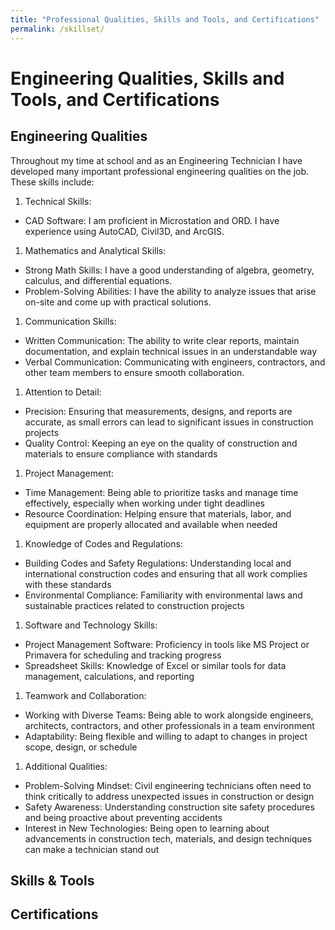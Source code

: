 ```yaml
---
title: "Professional Qualities, Skills and Tools, and Certifications"
permalink: /skillset/
---
```


# Engineering Qualities, Skills and Tools, and Certifications

## Engineering Qualities

Throughout my time at school and as an Engineering Technician I have developed many important professional engineering qualities on the job. These skills include:

1. Technical Skills:
  * CAD Software: I am proficient in Microstation and ORD. I have experience using AutoCAD, Civil3D, and ArcGIS.
1. Mathematics and Analytical Skills:
  * Strong Math Skills: I have a good understanding of algebra, geometry, calculus, and differential equations.
  * Problem-Solving Abilities: I have the ability to analyze issues that arise on-site and come up with practical solutions.
1. Communication Skills:
  * Written Communication: The ability to write clear reports, maintain documentation, and explain technical issues in an understandable way
  * Verbal Communication: Communicating with engineers, contractors, and other team members to ensure smooth collaboration.
1. Attention to Detail:
  * Precision: Ensuring that measurements, designs, and reports are accurate, as small errors can lead to significant issues in construction projects
  * Quality Control: Keeping an eye on the quality of construction and materials to ensure compliance with standards
1. Project Management:
  * Time Management: Being able to prioritize tasks and manage time effectively, especially when working under tight deadlines
  * Resource Coordination: Helping ensure that materials, labor, and equipment are properly allocated and available when needed
1. Knowledge of Codes and Regulations:
  * Building Codes and Safety Regulations: Understanding local and international construction codes and ensuring that all work complies with these standards
  * Environmental Compliance: Familiarity with environmental laws and sustainable practices related to construction projects
1. Software and Technology Skills:
  * Project Management Software: Proficiency in tools like MS Project or Primavera for scheduling and tracking progress
  * Spreadsheet Skills: Knowledge of Excel or similar tools for data management, calculations, and reporting
1. Teamwork and Collaboration:
  * Working with Diverse Teams: Being able to work alongside engineers, architects, contractors, and other professionals in a team environment
  * Adaptability: Being flexible and willing to adapt to changes in project scope, design, or schedule
1. Additional Qualities:
  * Problem-Solving Mindset: Civil engineering technicians often need to think critically to address unexpected issues in construction or design
  * Safety Awareness: Understanding construction site safety procedures and being proactive about preventing accidents
  * Interest in New Technologies: Being open to learning about advancements in construction tech, materials, and design techniques can make a technician stand out

## Skills & Tools

## Certifications
